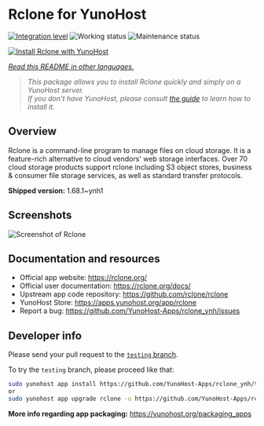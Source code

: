 <!--
N.B.: This README was automatically generated by <https://github.com/YunoHost/apps/tree/master/tools/readme_generator>
It shall NOT be edited by hand.
-->

# Rclone for YunoHost

[![Integration level](https://dash.yunohost.org/integration/rclone.svg)](https://ci-apps.yunohost.org/ci/apps/rclone/) ![Working status](https://ci-apps.yunohost.org/ci/badges/rclone.status.svg) ![Maintenance status](https://ci-apps.yunohost.org/ci/badges/rclone.maintain.svg)

[![Install Rclone with YunoHost](https://install-app.yunohost.org/install-with-yunohost.svg)](https://install-app.yunohost.org/?app=rclone)

*[Read this README in other languages.](./ALL_README.md)*

> *This package allows you to install Rclone quickly and simply on a YunoHost server.*  
> *If you don't have YunoHost, please consult [the guide](https://yunohost.org/install) to learn how to install it.*

## Overview

Rclone is a command-line program to manage files on cloud storage. It is a feature-rich alternative to cloud vendors' web storage interfaces. Over 70 cloud storage products support rclone including S3 object stores, business & consumer file storage services, as well as standard transfer protocols.

**Shipped version:** 1.68.1~ynh1

## Screenshots

![Screenshot of Rclone](./doc/screenshots/screenshot.png)

## Documentation and resources

- Official app website: <https://rclone.org/>
- Official user documentation: <https://rclone.org/docs/>
- Upstream app code repository: <https://github.com/rclone/rclone>
- YunoHost Store: <https://apps.yunohost.org/app/rclone>
- Report a bug: <https://github.com/YunoHost-Apps/rclone_ynh/issues>

## Developer info

Please send your pull request to the [`testing` branch](https://github.com/YunoHost-Apps/rclone_ynh/tree/testing).

To try the `testing` branch, please proceed like that:

```bash
sudo yunohost app install https://github.com/YunoHost-Apps/rclone_ynh/tree/testing --debug
or
sudo yunohost app upgrade rclone -u https://github.com/YunoHost-Apps/rclone_ynh/tree/testing --debug
```

**More info regarding app packaging:** <https://yunohost.org/packaging_apps>
